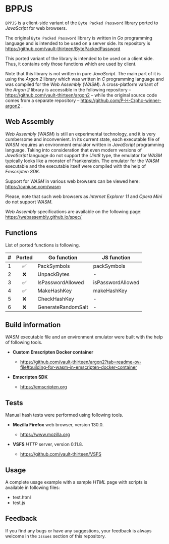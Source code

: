 # BPPJS

`BPPJS` is a client-side variant of the `Byte Packed Password` library ported to
_JavaScript_ for web browsers.

The original `Byte Packed Password` library is written in _Go_ programming
language and is intended to be used on a server side. Its repository is
https://github.com/vault-thirteen/BytePackedPassword

This ported variant of the library is intended to be used on a client side.
Thus, it contains only those functions which are used by client.

Note that this library is not written in pure _JavaScript_. The main part of it
is using the _Argon 2_ library which was written in _C_ programming language
and was compiled for the _Web Assembly_ (_WASM_). A cross-platform variant of
the _Argon 2_ library is accessible in the following repository –
https://github.com/vault-thirteen/argon2 – while the original source code comes
from a separate repository – https://github.com/P-H-C/phc-winner-argon2 .

## Web Assembly

_Web Assembly_ (_WASM_) is still an experimental technology, and it is very
cumbersome and inconvenient. In its current state, each executable file of
_WASM_ requires an environment emulator written in _JavaScript_ programming
language. Taking into consideration that even modern versions of _JavaScript_
language do not support the _Uint8_ type, the emulator for _WASM_ typically
looks like a monster of Frankenstein. The emulator for the _WASM_ executable
and the executable itself were compiled with the help of _Emscripten SDK_.

Support for _WASM_ in various web browsers can be viewed here:  
https://caniuse.com/wasm

Please, note that such web browsers as _Internet Explorer 11_ and _Opera Mini_
do not support _WASM_.

_Web Assembly_ specifications are available on the following page:  
https://webassembly.github.io/spec/

## Functions

List of ported functions is following.

| # | Ported | Go function        | JS function       |
|---|:------:|--------------------|-------------------|
| 1 |   ✅    | PackSymbols        | packSymbols       |
| 2 |   ❌    | UnpackBytes        | -                 |
| 3 |   ✅    | IsPasswordAllowed  | isPasswordAllowed |
| 4 |   ✅    | MakeHashKey        | makeHashKey       |
| 5 |   ❌    | CheckHashKey       | -                 |
| 6 |   ❌    | GenerateRandomSalt | -                 |

## Build information

_WASM_ executable file and an environment emulator were built with the help of
following tools.

* **Custom Emscripten Docker container**
    * https://github.com/vault-thirteen/argon2?tab=readme-ov-file#building-for-wasm-in-emscripten-docker-container


* **Emscripten SDK**
    * https://emscripten.org

## Tests

Manual hash tests were performed using following tools.

* **Mozilla Firefox** web browser, version 130.0.
    * https://www.mozilla.org


* **VSFS** _HTTP_ server, version 0.11.8.
    * https://github.com/vault-thirteen/VSFS

## Usage

A complete usage example with a sample _HTML_ page with scripts is available
in following files:

* test.html
* test.js

## Feedback

If you find any bugs or have any suggestions, your feedback is always welcome
in the `Issues` section of this repository. 
